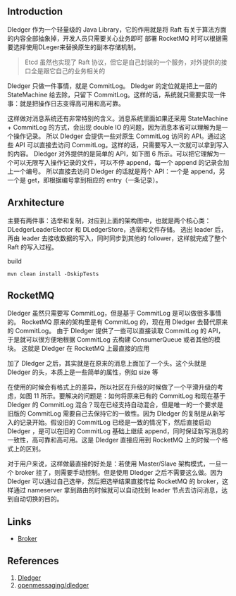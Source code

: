 ## Introduction

Dledger 作为一个轻量级的 Java Library，它的作用就是将 Raft 有关于算法方面的内容全部抽象掉，开发人员只需要关心业务即可
部署 RocketMQ 时可以根据需要选择使用DLeger来替换原生的副本存储机制。

> Etcd 虽然也实现了 Raft 协议，但它是自己封装的一个服务，对外提供的接口全是跟它自己的业务相关的

Dledger 只做一件事情，就是 CommitLog。
Dledger 的定位就是把上一层的 StateMachine 给去除，只留下 CommitLog。这样的话，系统就只需要实现一件事：就是把操作日志变得高可用和高可靠。


这样做对消息系统还有非常特别的含义。消息系统里面如果还采用 StateMachine + CommitLog 的方式，会出现 double IO 的问题，因为消息本省可以理解为是一个操作记录。
所以 Dledger 会提供一些对原生 CommitLog 访问的 API。通过这些 API 可以直接去访问 CommitLog。这样的话，只需要写入一次就可以拿到写入的内容。
Dledger 对外提供的是简单的 API，如下图 6 所示。可以把它理解为一个可以无限写入操作记录的文件，可以不停 append，每一个 append 的记录会加上一个编号。
所以直接去访问 Dledger 的话就是两个 API：一个是 append，另一个是 get，即根据编号拿到相应的 entry（一条记录）。


## Arxhitecture



主要有两件事：选举和复制，对应到上面的架构图中，也就是两个核心类：DLedgerLeaderElector 和 DLedgerStore，选举和文件存储。
选出 leader 后，再由 leader 去接收数据的写入，同时同步到其他的 follower，这样就完成了整个 Raft 的写入过程。



build

```shell
mvn clean install -DskipTests
```

## RocketMQ

Dledger 虽然只需要写 CommitLog，但是基于 CommitLog 是可以做很多事情的。
RocketMQ 原来的架构里是有 CommitLog 的，现在用 Dledger 去替代原来的 CommitLog。
由于 Dledger 提供了一些可以直接读取 CommitLog 的 API，于是就可以很方便地根据 CommitLog 去构建 ConsumerQueue 或者其他的模块。
这就是 Dledger 在 RocketMQ 上最直接的应用

加了 Dledger 之后，其实就是在原来的消息上面加了一个头。这个头就是 Dledger 的头，本质上是一些简单的属性，例如 size 等

在使用的时候会有格式上的差异，所以社区在升级的时候做了一个平滑升级的考虑，如图 11 所示。要解决的问题是：如何将原来已有的 CommitLog 和现在基于 Dledger 的 CommitLog 混合？现在已经支持自动混合，但是唯一的一个要求是旧版的 CommitLog 需要自己去保持它的一致性。因为 Dledger 的复制是从新写入的记录开始。假设旧的 CommitLog 已经是一致的情况下，然后直接启动 Dledger ，是可以在旧的 CommitLog 基础上继续 append，同时保证新写消息的一致性，高可靠和高可用。这是 Dledger 直接应用到 RocketMQ 上的时候一个格式上的区别。

对于用户来说，这样做最直接的好处是：若使用 Master/Slave 架构模式，一旦一个 broker 挂了，则需要手动控制。但是使用 Dledger 之后不需要这么做。因为 Dledger 可以通过自己选举，然后把选举结果直接传给 RocketMQ 的 broker，这样通过 nameserver 拿到路由的时候就可以自动找到 leader 节点去访问消息，达到自动切换的目的。



## Links

- [Broker](/docs/CS/MQ/RocketMQ/Broker.md)


## References

1. [Dledger](https://rocketmq.apache.org/zh/docs/bestPractice/02dledger/)
2. [openmessaging/dledger](https://github.com/openmessaging/dledger)